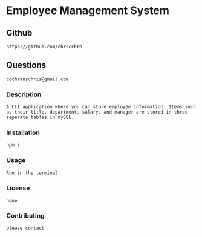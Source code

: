 
# Employee Management System

    
## Github
    https://github.com/chrscchrn

## Questions
    cochranschris@gmail.com

### Description
    A CLI application where you can store employee information. Items such as their title, department, salary, and manager are stored in three seperate tables in mySQL. 

### Installation
    npm i

### Usage
    Run in the terminal

### License
    none

### Contributing
    please contact

